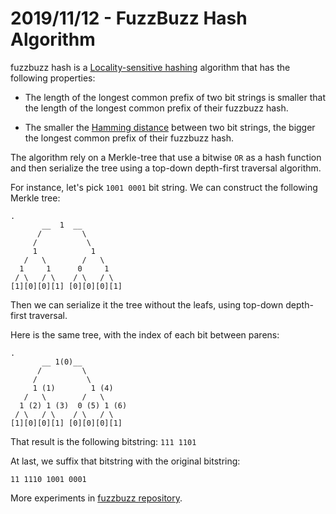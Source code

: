 # 2019/11/12 - FuzzBuzz Hash Algorithm

fuzzbuzz hash is a [Locality-sensitive
hashing](https://en.wikipedia.org/wiki/Locality-sensitive_hashing)
algorithm that has the following properties:

- The length of the longest common prefix of two bit strings is
  smaller that the length of the longest common prefix of their
  fuzzbuzz hash.

- The smaller the [Hamming
  distance](https://en.wikipedia.org/wiki/Hamming_distance) between
  two bit strings, the bigger the longest common prefix of their
  fuzzbuzz hash.

The algorithm rely on a Merkle-tree that use a bitwise `OR` as a hash
function and then serialize the tree using a top-down depth-first
traversal algorithm.

For instance, let's pick `1001 0001` bit string. We can construct the
following Merkle tree:

```
.
       __  1  __
      /         \
     /           \
     1            1
   /   \        /   \
  1     1      0     1
 / \   / \    / \   / \
[1][0][0][1] [0][0][0][1]
```

Then we can serialize it the tree without the leafs, using top-down
depth-first traversal.

Here is the same tree, with the index of each bit between parens:

```
.
       __ 1(0)__
      /         \
     /           \
     1 (1)        1 (4)
   /   \        /   \
  1 (2) 1 (3)  0 (5) 1 (6)
 / \   / \    / \   / \
[1][0][0][1] [0][0][0][1]
```

That result is the following bitstring: `111 1101`

At last, we suffix that bitstring with the original bitstring:

```
11 1110 1001 0001
```

More experiments in [fuzzbuzz
repository](https://github.com/amirouche/fuzzbuzz/blob/master/fuzz.py#L126).
